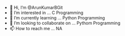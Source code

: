 - 👋 Hi, I’m @ArunKumarBGit
- 👀 I’m interested in ... C Programming
- 🌱 I’m currently learning ... Python Programming
- 💞️ I’m looking to collaborate on ... Pythom Programming
- 📫 How to reach me ... NA

<!---
ArunKumarBGit/ArunKumarBGit is a ✨ special ✨ repository because its `README.md` (this file) appears on your GitHub profile.
You can click the Preview link to take a look at your changes.
--->

